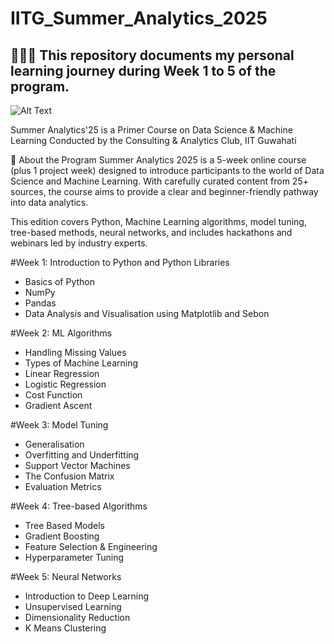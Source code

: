 # IITG_Summer_Analytics_2025

## 👨🏻‍💻 This repository documents my personal learning journey during Week 1 to 5 of the program.

![Alt Text]([[https://github.com/NidhishV/IITG_Summer_Analytics_2025/blob/main/Sa%20cert.jpg](https://drive.google.com/file/d/1jj3vUJnosxV_XlyKumW6CQc0ss-xJYpP/view?usp=drive_link)](https://github.com/NidhishV/IITG_Summer_Analytics_2025/blob/main/certificate.jpg))

Summer Analytics'25 is a Primer Course on Data Science & Machine Learning
Conducted by the Consulting & Analytics Club, IIT Guwahati

📘 About the Program
Summer Analytics 2025 is a 5-week online course (plus 1 project week) designed to introduce participants to the world of Data Science and Machine Learning. With carefully curated content from 25+ sources, the course aims to provide a clear and beginner-friendly pathway into data analytics.

This edition covers Python, Machine Learning algorithms, model tuning, tree-based methods, neural networks, and includes hackathons and webinars led by industry experts.

#Week 1: 
Introduction to Python and Python Libraries
* Basics of Python
* NumPy
* Pandas
* Data Analysis and Visualisation using Matplotlib and Sebon

#Week 2:
ML Algorithms
* Handling Missing Values
* Types of Machine Learning
* Linear Regression
* Logistic Regression
* Cost Function
* Gradient Ascent

#Week 3:
Model Tuning
* Generalisation
* Overfitting and Underfitting
* Support Vector Machines
* The Confusion Matrix
* Evaluation Metrics

#Week 4:
Tree-based Algorithms
* Tree Based Models
* Gradient Boosting
* Feature Selection & Engineering
* Hyperparameter Tuning

#Week 5:
Neural Networks
* Introduction to Deep Learning
* Unsupervised Learning
* Dimensionality Reduction
* K Means Clustering
